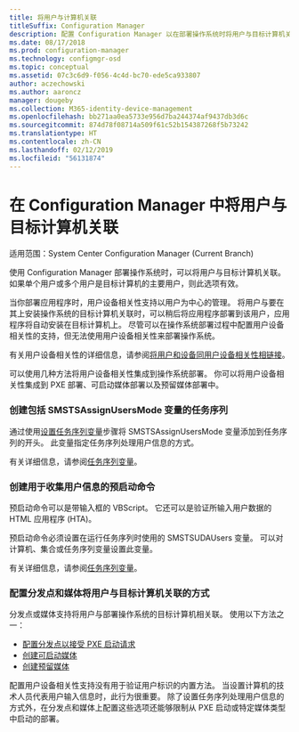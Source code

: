 ```yaml
---
title: 将用户与计算机关联
titleSuffix: Configuration Manager
description: 配置 Configuration Manager 以在部署操作系统时将用户与目标计算机关联。
ms.date: 08/17/2018
ms.prod: configuration-manager
ms.technology: configmgr-osd
ms.topic: conceptual
ms.assetid: 07c3c6d9-f056-4c4d-bc70-ede5ca933807
author: aczechowski
ms.author: aaroncz
manager: dougeby
ms.collection: M365-identity-device-management
ms.openlocfilehash: bb271aa0ea5733e956d7ba244374af9437db3d6c
ms.sourcegitcommit: 874d78f08714a509f61c52b154387268f5b73242
ms.translationtype: HT
ms.contentlocale: zh-CN
ms.lasthandoff: 02/12/2019
ms.locfileid: "56131874"
---
```

# <a name="associate-users-with-a-destination-computer-in-configuration-manager"></a>在 Configuration Manager 中将用户与目标计算机关联

适用范围：System Center Configuration Manager (Current Branch)

 使用 Configuration Manager 部署操作系统时，可以将用户与目标计算机关联。 如果单个用户或多个用户是目标计算机的主要用户，则此选项有效。  

 当你部署应用程序时，用户设备相关性支持以用户为中心的管理。 将用户与要在其上安装操作系统的目标计算机关联时，可以稍后将应用程序部署到该用户，应用程序将自动安装在目标计算机上。 尽管可以在操作系统部署过程中配置用户设备相关性的支持，但无法使用用户设备相关性来部署操作系统。  

 有关用户设备相关性的详细信息，请参阅[将用户和设备同用户设备相关性相链接](/sccm/apps/deploy-use/link-users-and-devices-with-user-device-affinity)。  

 可以使用几种方法将用户设备相关性集成到操作系统部署。 你可以将用户设备相关性集成到 PXE 部署、可启动媒体部署以及预留媒体部署中。  


### <a name="create-a-task-sequence-that-includes-the-smstsassignusersmode-variable"></a>创建包括 **SMSTSAssignUsersMode** 变量的任务序列

 通过使用[设置任务序列变量](/sccm/osd/understand/task-sequence-steps#BKMK_SetTaskSequenceVariable)步骤将 SMSTSAssignUsersMode 变量添加到任务序列的开头。 此变量指定任务序列处理用户信息的方式。

 有关详细信息，请参阅[任务序列变量](/sccm/osd/understand/task-sequence-variables#SMSTSAssignUsersMode)。


### <a name="create-a-prestart-command-that-gathers-the-user-information"></a>创建用于收集用户信息的预启动命令

 预启动命令可以是带输入框的 VBScript。 它还可以是验证所输入用户数据的 HTML 应用程序 (HTA)。 

 预启动命令必须设置在运行任务序列时使用的 SMSTSUDAUsers 变量。 可以对计算机、集合或任务序列变量设置此变量。

 有关详细信息，请参阅[任务序列变量](/sccm/osd/understand/task-sequence-variables#SMSTSUDAUsers)。


### <a name="configure-how-distribution-points-and-media-associate-the-user-with-the-destination-computer"></a>配置分发点和媒体将用户与目标计算机关联的方式

 分发点或媒体支持将用户与部署操作系统的目标计算机相关联。 使用以下方法之一： 

 - [配置分发点以接受 PXE 启动请求](/sccm/osd/get-started/prepare-site-system-roles-for-operating-system-deployments#BKMK_PXEDistributionPoint)  
 - [创建可启动媒体](/sccm/osd/deploy-use/create-bootable-media)  
 - [创建预留媒体](/sccm/osd/deploy-use/create-prestaged-media)  


 配置用户设备相关性支持没有用于验证用户标识的内置方法。 当设置计算机的技术人员代表用户输入信息时，此行为很重要。 除了设置任务序列处理用户信息的方式外，在分发点和媒体上配置这些选项还能够限制从 PXE 启动或特定媒体类型中启动的部署。
